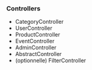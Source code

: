 ### Controllers
* CategoryController
* UserController
* ProductController
* EventController
* AdminController
* AbstractController
* (optionnelle) FilterController